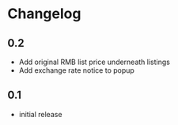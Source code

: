 # Changelog

## 0.2

- Add original RMB list price underneath listings
- Add exchange rate notice to popup

## 0.1

- initial release